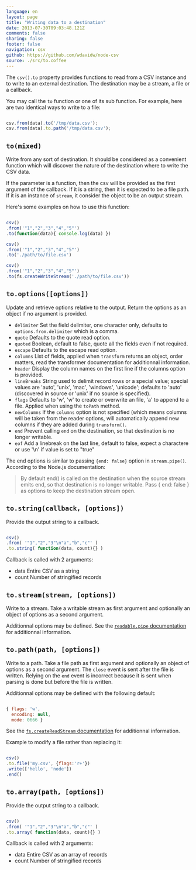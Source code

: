 ```yaml
---
language: en
layout: page
title: "Writing data to a destination"
date: 2013-07-30T09:03:48.121Z
comments: false
sharing: false
footer: false
navigation: csv
github: https://github.com/wdavidw/node-csv
source: ./src/to.coffee
---
```



The `csv().to` property provides functions to read from a CSV instance and
to write to an external destination. The destination may be a stream, a file
or a callback.

You may call the `to` function or one of its sub function. For example,
here are two identical ways to write to a file:

```javascript

csv.from(data).to('/tmp/data.csv');
csv.from(data).to.path('/tmp/data.csv');
```


<a name="to"></a>
`to(mixed)`
-----------

Write from any sort of destination. It should be considered as a convenient function
which will discover the nature of the destination where to write the CSV data.

If the parameter is a function, then the csv will be provided as the first argument
of the callback. If it is a string, then it is expected to be a
file path. If it is an instance of `stream`, it consider the object to be an
output stream.

Here's some examples on how to use this function:

```javascript

csv()
.from('"1","2","3","4","5"')
.to(function(data){ console.log(data) })

csv()
.from('"1","2","3","4","5"')
.to('./path/to/file.csv')

csv()
.from('"1","2","3","4","5"')
.to(fs.createWriteStream('./path/to/file.csv'))
```



<a name="to.options"></a>
`to.options([options])`
-----------------------

Update and retrieve options relative to the output. Return the options
as an object if no argument is provided.

*   `delimiter`   Set the field delimiter, one character only, defaults to `options.from.delimiter` which is a comma.
*   `quote`       Defaults to the quote read option.
*   `quoted`      Boolean, default to false, quote all the fields even if not required.
*   `escape`      Defaults to the escape read option.
*   `columns`     List of fields, applied when `transform` returns an object, order matters, read the transformer documentation for additionnal information.
*   `header`      Display the column names on the first line if the columns option is provided.
*   `lineBreaks`  String used to delimit record rows or a special value; special values are 'auto', 'unix', 'mac', 'windows', 'unicode'; defaults to 'auto' (discovered in source or 'unix' if no source is specified).
*   `flags`       Defaults to 'w', 'w' to create or overwrite an file, 'a' to append to a file. Applied when using the `toPath` method.
*   `newColumns`  If the `columns` option is not specified (which means columns will be taken from the reader options, will automatically append new columns if they are added during <a name="transform"></a>
`transform()`.
*   `end`         Prevent calling `end` on the destination, so that destination is no longer writable.
*   `eof`         Add a linebreak on the last line, default to false, expect a charactere or use '\n' if value is set to "true"

The end options is similar to passing `{end: false}` option in <a name="stream.pipe"></a>
`stream.pipe()`. According to the Node.js documentation:
> By default end() is called on the destination when the source stream emits end, so that destination is no longer writable. Pass { end: false } as options to keep the destination stream open.


<a name="to.string"></a>
`to.string(callback, [options])`
------------------------------

Provide the output string to a callback.

```javascript

csv()
.from( '"1","2","3"\n"a","b","c"' )
.to.string( function(data, count){} )

```

Callback is called with 2 arguments:
*   data      Entire CSV as a string
*   count     Number of stringified records


<a name="to.stream"></a>
`to.stream(stream, [options])`
------------------------------

Write to a stream. Take a writable stream as first argument and
optionally an object of options as a second argument.

Additionnal options may be defined. See the [`readable.pipe`
documentation][srpdo] for additionnal information.

[srpdo]: http://www.nodejs.org/api/stream.html#stream_readable_pipe_destination_options


<a name="to.path"></a>
`to.path(path, [options])`
--------------------------

Write to a path. Take a file path as first argument and optionally an object of
options as a second argument. The `close` event is sent after the file is written.
Relying on the `end` event is incorrect because it is sent when parsing is done
but before the file is written.

Additionnal options may be defined with the following default:

```javascript

{ flags: 'w',
  encoding: null,
  mode: 0666 }

```

See the [`fs.createReadStream` documentation][fscpo] for additionnal information.

[fscpo]: http://www.nodejs.org/api/fs.html#fs_fs_createwritestream_path_options

Example to modify a file rather than replacing it:

```javascript

csv()
.to.file('my.csv', {flags:'r+'})
.write(['hello', 'node'])
.end()
```



<a name="to.array"></a>
`to.array(path, [options])`
--------------------------

Provide the output string to a callback.

```javascript

csv()
.from( '"1","2","3"\n"a","b","c"' )
.to.array( function(data, count){} )

```

Callback is called with 2 arguments:
*   data      Entire CSV as an array of records
*   count     Number of stringified records
